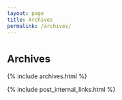 ```yaml
---
layout: page
title: Archives
permalink: /archives/
---
```


<h1><small>Archives</small></h1>

{% include archives.html %}

{% include post_internal_links.html %}
